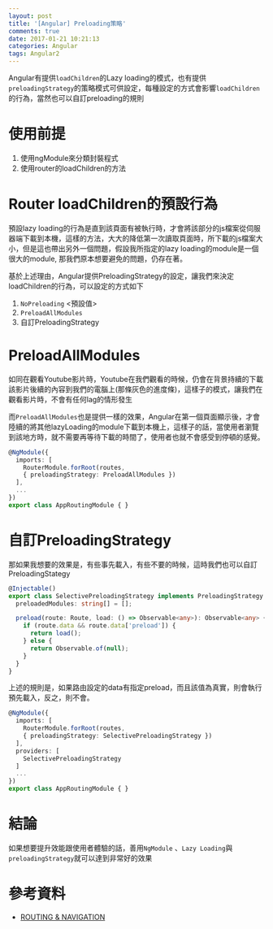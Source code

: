 ```yaml
---
layout: post
title: '[Angular] Preloading策略'
comments: true
date: 2017-01-21 10:21:13
categories: Angular
tags: Angular2
---
```


Angular有提供`loadChildren`的Lazy loading的模式，也有提供`preloadingStrategy`的策略模式可供設定，每種設定的方式會影響`loadChildren`的行為，當然也可以自訂preloading的規則

<!-- more -->

# 使用前提

1. 使用ngModule來分類封裝程式
2. 使用router的loadChildren的方法

# Router loadChildren的預設行為 

預設lazy loading的行為是直到該頁面有被執行時，才會將該部分的js檔案從伺服器端下載到本機，這樣的方法，大大的降低第一次讀取頁面時，所下載的js檔案大小，但是這也帶出另外一個問題，假設我所指定的lazy loading的module是一個很大的module, 那我們原本想要避免的問題，仍存在著。

基於上述理由，Angular提供PreloadingStrategy的設定，讓我們來決定loadChildren的行為，可以設定的方式如下

1. `NoPreloading` <預設值>
2. ` PreloadAllModules `
3. 自訂PreloadingStrategy

# PreloadAllModules

如同在觀看Youtube影片時，Youtube在我們觀看的時候，仍會在背景持續的下載該影片後續的內容到我們的電腦上(那條灰色的進度條)，這樣子的模式，讓我們在觀看影片時，不會有任何lag的情形發生

而`PreloadAllModules`也是提供一樣的效果，Angular在第一個頁面顯示後，才會陸續的將其他lazyLoading的module下載到本機上，這樣子的話，當使用者瀏覽到該地方時，就不需要再等待下載的時間了，使用者也就不會感受到停頓的感覺。

```typescript
@NgModule({
  imports: [
    RouterModule.forRoot(routes,
    { preloadingStrategy: PreloadAllModules })
  ],
  ...
})
export class AppRoutingModule { }
```



# 自訂PreloadingStrategy

那如果我想要的效果是，有些事先載入，有些不要的時候，這時我們也可以自訂PreloadingStategy

```typescript
@Injectable()
export class SelectivePreloadingStrategy implements PreloadingStrategy {
  preloadedModules: string[] = [];

  preload(route: Route, load: () => Observable<any>): Observable<any> {
    if (route.data && route.data['preload']) {
      return load();
    } else {
      return Observable.of(null);
    }
  }
}
```

上述的規則是，如果路由設定的data有指定preload，而且該值為真實，則會執行預先載入，反之，則不會。

```typescript
@NgModule({
  imports: [
    RouterModule.forRoot(routes,
    { preloadingStrategy: SelectivePreloadingStrategy })
  ],
  providers: [
    SelectivePreloadingStrategy
  ]
  ...
})
export class AppRoutingModule { }
```

# 結論

如果想要提升效能跟使用者體驗的話，善用`NgModule` 、`Lazy Loading`與`preloadingStrategy`就可以達到非常好的效果

# 參考資料

* [ROUTING & NAVIGATION](https://angular.io/docs/ts/latest/guide/router.html)